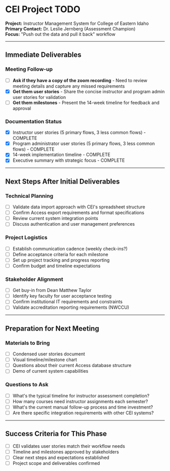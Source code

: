# CEI Project TODO

**Project:** Instructor Management System for College of Eastern Idaho  
**Primary Contact:** Dr. Leslie Jernberg (Assessment Champion)  
**Focus:** "Push out the data and pull it back" workflow

---

## Immediate Deliverables

### Meeting Follow-up
- [ ] **Ask if they have a copy of the zoom recording** - Need to review meeting details and capture any missed requirements
- [x] **Get them user stories** - Share the concise instructor and program admin user stories for validation
- [ ] **Get them milestones** - Present the 14-week timeline for feedback and approval

### Documentation Status
- [x] Instructor user stories (5 primary flows, 3 less common flows) - COMPLETE
- [x] Program administrator user stories (5 primary flows, 3 less common flows) - COMPLETE
- [x] 14-week implementation timeline - COMPLETE
- [x] Executive summary with strategic focus - COMPLETE

---

## Next Steps After Initial Deliverables

### Technical Planning
- [ ] Validate data import approach with CEI's spreadsheet structure
- [ ] Confirm Access export requirements and format specifications
- [ ] Review current system integration points
- [ ] Discuss authentication and user management preferences

### Project Logistics
- [ ] Establish communication cadence (weekly check-ins?)
- [ ] Define acceptance criteria for each milestone
- [ ] Set up project tracking and progress reporting
- [ ] Confirm budget and timeline expectations

### Stakeholder Alignment
- [ ] Get buy-in from Dean Matthew Taylor
- [ ] Identify key faculty for user acceptance testing
- [ ] Confirm institutional IT requirements and constraints
- [ ] Validate accreditation reporting requirements (NWCCU)

---

## Preparation for Next Meeting

### Materials to Bring
- [ ] Condensed user stories document
- [ ] Visual timeline/milestone chart
- [ ] Questions about their current Access database structure
- [ ] Demo of current system capabilities

### Questions to Ask
- [ ] What's the typical timeline for instructor assessment completion?
- [ ] How many courses need instructor assignments each semester?
- [ ] What's the current manual follow-up process and time investment?
- [ ] Are there specific integration requirements with other CEI systems?

---

## Success Criteria for This Phase
- [ ] CEI validates user stories match their workflow needs
- [ ] Timeline and milestones approved by stakeholders
- [ ] Clear next steps and expectations established
- [ ] Project scope and deliverables confirmed
